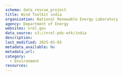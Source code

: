 ```yaml
---
schema: data_rescue_project 
title: Wind Toolkit india
organization: National Renewable Energy Laboratory
agency: Department of Energy
websites: nrel.gov
data_source: s3://nrel-pds-wtk/india
description: 
last_modified: 2025-03-03
metadata_available: No
metadata_url: 
category:
  - Environment
resources:
---
```

